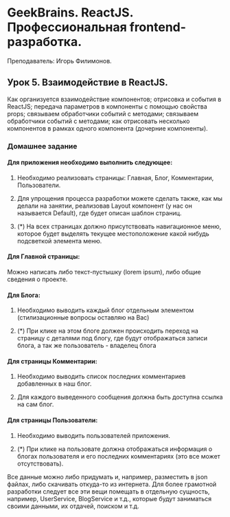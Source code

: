 # GeekBrains. ReactJS. Профессиональная frontend-разработка.
Преподаватель: Игорь Филимонов.

## Урок 5. Взаимодействие в ReactJS.
Как организуется взаимодействие компонентов; отрисовка и события в ReactJS; передача параметров в компоненты с помощью свойства props; связываем обработчики событий с методами; связываем обработчики событий с методами; как отрисовать несколько компонентов в рамках одного компонента (дочерние компоненты).

### Домашнее задание

#### Для приложения необходимо выполнить следующее:

1. Необходимо реализовать страницы: Главная, Блог, Комментарии, Пользователи.

2. Для упрощения процесса разработки можете сделать также, как мы делали на занятии, реализовав Layout компонент (у нас он называется Default), где будет описан шаблон страниц.

3. (*) На всех страницах должно присутствовать навигационное меню, которое будет выделять текущее местоположение какой нибудь подсветкой элемента меню.

#### Для Главной страницы:

Можно написать либо текст-пустышку (lorem ipsum), либо общие сведения о проекте.

#### Для Блога:

1. Необходимо выводить каждый блог отдельным элементом (стилизационные вопросы оставляю на Вас)

2. (*) При клике на этом блоге должен происходить переход на страницу с деталями под блогу, где будут отображаться записи блога, а так же пользователь - владелец блога

#### Для страницы Комментарии:

1. Необходимо выводить список последних комментариев добавленных в наш блог.

2. Для каждого выведенного сообщения должна быть доступна ссылка на сам блог.

#### Для страницы Пользователи:

1. Необходимо выводить пользователей приложения.

2. (*) При клике на пользовате должна отображаться информация о блогах пользователя и его последних комментариях (это все может отсутствовать).

Все данные можно либо придумать и, например, разместить в json файлах, либо скачивать откуда-то из интернета. Для более грамотной разработки следует все эти вещи помещать в отдельную сущность, например, UserService, BlogService и т.д., которые будут заниматься своими данными, их отдачей, поиском и т.д.